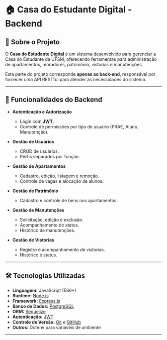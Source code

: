 # 🏠 Casa do Estudante Digital - Backend

## 📌 Sobre o Projeto
O **Casa do Estudante Digital** é um sistema desenvolvido para gerenciar a Casa do Estudante da UFSM, oferecendo ferramentas para administração de apartamentos, moradores, patrimônio, vistorias e manutenções.

Esta parte do projeto corresponde **apenas ao back-end**, responsável por fornecer uma API RESTful para atender às necessidades do sistema.

---

## 🚀 Funcionalidades do Backend
- **Autenticação e Autorização**
  - Login com **JWT**.
  - Controle de permissões por tipo de usuário (PRAE, Aluno, Manutenção).

- **Gestão de Usuários**
  - CRUD de usuários.
  - Perfis separados por função.

- **Gestão de Apartamentos**
  - Cadastro, edição, listagem e remoção.
  - Controle de vagas e alocação de alunos.

- **Gestão de Patrimônio**
  - Cadastro e controle de bens nos apartamentos.

- **Gestão de Manutenções**
  - Solicitação, edição e exclusão.
  - Acompanhamento do status.
  - Histórico de manutenções.

- **Gestão de Vistorias**
  - Registro e acompanhamento de vistorias.
  - Histórico e status.

---

## 🛠 Tecnologias Utilizadas
- **Linguagem:** JavaScript (ES6+)
- **Runtime:** [Node.js](https://nodejs.org/)
- **Framework:** [Express.js](https://expressjs.com/)
- **Banco de Dados:** [PostgreSQL](https://www.postgresql.org/)
- **ORM:** [Sequelize](https://sequelize.org/)
- **Autenticação:** [JWT](https://jwt.io/)
- **Controle de Versão:** [Git](https://git-scm.com/) e [GitHub](https://github.com/)
- **Outros:** Dotenv para variáveis de ambiente

---
